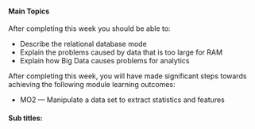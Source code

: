 #### Main Topics

After completing this week you should be able to:

* Describe the relational database mode
* Explain the problems caused by data that is too large for RAM
* Explain how Big Data causes problems for analytics

After completing this week, you will have made significant steps towards achieving the following module learning
outcomes:

* MO2 — Manipulate a data set to extract statistics and features

#### Sub titles:

